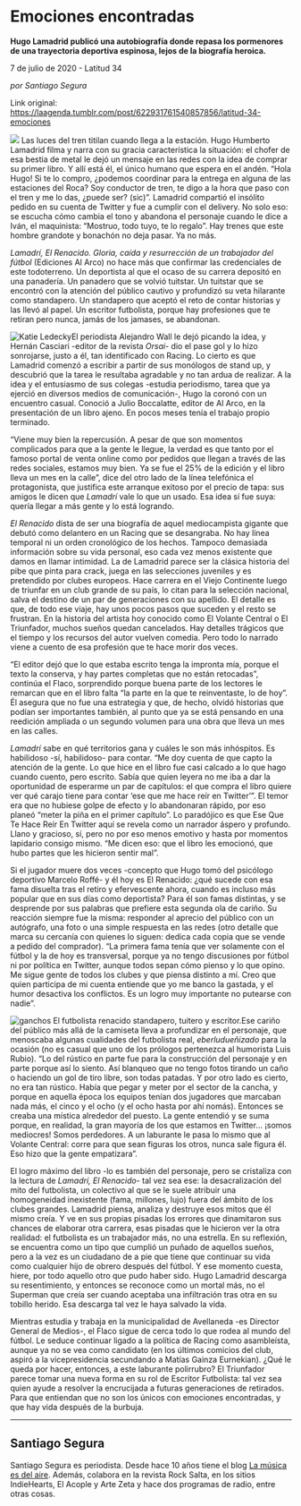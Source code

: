 # Emociones encontradas

**Hugo Lamadrid publicó una autobiografía donde repasa los pormenores de una trayectoria deportiva espinosa, lejos de la biografía heroica.**

7 de julio de 2020 - Latitud 34

_por Santiago Segura_

Link original: https://laagenda.tumblr.com/post/622931761540857856/latitud-34-emociones

![](https://64.media.tumblr.com/1fb51ff866d2d8943527a16cd84cc983/fa91e4897c703978-0a/s500x750/3b4d43be34c57853bf2ed2d814d3ee18a18ca362.jpg)
Las luces del tren titilan cuando llega a la estación. Hugo Humberto Lamadrid filma y narra con su gracia característica la situación: el chofer de esa bestia de metal le dejó un mensaje en las redes con la idea de comprar su primer libro. Y allí está él, el único humano que espera en el andén. “Hola Hugo! Si te lo compro, ¿podemos coordinar para la entrega en alguna de las estaciones del Roca? Soy conductor de tren, te digo a la hora que paso con el tren y me lo das, ¿puede ser? (sic)”. Lamadrid compartió el insólito pedido en su cuenta de Twitter y fue a cumplir con el delivery. No solo eso: se escucha cómo cambia el tono y abandona el personaje cuando le dice a Iván, el maquinista: “Mostruo, todo tuyo, te lo regalo”. Hay trenes que este hombre grandote y bonachón no deja pasar. Ya no más.

*Lamadrí, El Renacido. Gloria, caída y resurrección de un trabajador del fútbol* (Ediciones Al Arco) no hace más que confirmar las credenciales de este todoterreno. Un deportista al que el ocaso de su carrera depositó en una panadería. Un panadero que se volvió tuitstar. Un tuitstar que se encontró con la atención del público cautivo y profundizó su veta hilarante como standapero. Un standapero que aceptó el reto de contar historias y las llevó al papel. Un escritor futbolista, porque hay profesiones que te retiran pero nunca, jamás de los jamases, se abandonan.

![Katie Ledecky](https://64.media.tumblr.com/8d70e6e32e2b38cd65198c02e3892f2d/fa91e4897c703978-78/s400x600/4371cb8909693165ada931fe44bc8a6919b9ba69.jpg)El periodista Alejandro Wall le dejó picando la idea, y Hernán Casciari -editor de la revista *Orsai*- dio el pase gol y lo hizo sonrojarse, justo a él, tan identificado con Racing. Lo cierto es que Lamadrid comenzó a escribir a partir de sus monólogos de stand up, y descubrió que la tarea le resultaba agradable y no tan ardua de realizar. A la idea y el entusiasmo de sus colegas -estudia periodismo, tarea que ya ejerció en diversos medios de comunicación-, Hugo la coronó con un encuentro casual. Conoció a Julio Boccalatte, editor de Al Arco, en la presentación de un libro ajeno. En pocos meses tenía el trabajo propio terminado.

“Viene muy bien la repercusión. A pesar de que son momentos complicados para que a la gente le llegue, la verdad es que tanto por el famoso portal de venta online como por pedidos que llegan a través de las redes sociales, estamos muy bien. Ya se fue el 25% de la edición y el libro lleva un mes en la calle”, dice del otro lado de la línea telefónica el protagonista, que justifica este arranque exitoso por el precio de tapa: sus amigos le dicen que *Lamadrí* vale lo que un usado. Esa idea sí fue suya: quería llegar a más gente y lo está logrando.

*El Renacido* dista de ser una biografía de aquel mediocampista gigante que debutó como delantero en un Racing que se desangraba. No hay línea temporal ni un orden cronológico de los hechos. Tampoco demasiada información sobre su vida personal, eso cada vez menos existente que damos en llamar intimidad. La de Lamadrid parece ser la clásica historia del pibe que pinta para crack, juega en las selecciones juveniles y es pretendido por clubes europeos. Hace carrera en el Viejo Continente luego de triunfar en un club grande de su país, lo citan para la selección nacional, salva el destino de un par de generaciones con su apellido. El detalle es que, de todo ese viaje, hay unos pocos pasos que suceden y el resto se frustran. En la historia del artista hoy conocido como El Volante Central o El Triunfador, muchos sueños quedan cancelados. Hay detalles trágicos que el tiempo y los recursos del autor vuelven comedia. Pero todo lo narrado viene a cuento de esa profesión que te hace morir dos veces.

“El editor dejó que lo que estaba escrito tenga la impronta mía, porque el texto la conserva, y hay partes completas que no están retocadas”, continúa el Flaco, sorprendido porque buena parte de los lectores le remarcan que en el libro falta “la parte en la que te reinventaste, lo de hoy”. Él asegura que no fue una estrategia y que, de hecho, olvidó historias que podían ser importantes también, al punto que ya se está pensando en una reedición ampliada o un segundo volumen para una obra que lleva un mes en las calles.

*Lamadrí* sabe en qué territorios gana y cuáles le son más inhóspitos. Es habilidoso -sí, habilidoso- para contar. “Me doy cuenta de que capto la atención de la gente. Lo que hice en el libro fue casi calcado a lo que hago cuando cuento, pero escrito. Sabía que quien leyera no me iba a dar la oportunidad de esperarme un par de capítulos: el que compra el libro quiere ver qué carajo tiene para contar ‘ese que me hace reír en Twitter’”. El temor era que no hubiese golpe de efecto y lo abandonaran rápido, por eso planeó “meter la piña en el primer capítulo”. Lo paradójico es que Ese Que Te Hace Reír En Twitter aquí se revela como un narrador áspero y profundo. Llano y gracioso, sí, pero no por eso menos emotivo y hasta por momentos lapidario consigo mismo. “Me dicen eso: que el libro les emocionó, que hubo partes que les hicieron sentir mal”. 

Si el jugador muere dos veces -concepto que Hugo tomó del psicólogo deportivo Marcelo Roffé- y él hoy es El Renacido: ¿qué sucede con esa fama disuelta tras el retiro y efervescente ahora, cuando es incluso más popular que en sus días como deportista? Para él son famas distintas, y se desprende por sus palabras que prefiere esta segunda ola de cariño. Su reacción siempre fue la misma: responder al aprecio del público con un autógrafo, una foto o una simple respuesta en las redes (otro detalle que marca su cercanía con quienes lo siguen: dedica cada copia que se vende a pedido del comprador). “La primera fama tenía que ver solamente con el fútbol y la de hoy es transversal, porque ya no tengo discusiones por fútbol ni por política en Twitter, aunque todos sepan cómo pienso y lo que opino. Me sigue gente de todos los clubes y que piensa distinto a mí. Creo que quien participa de mi cuenta entiende que yo me banco la gastada, y el humor desactiva los conflictos. Es un logro muy importante no putearse con nadie”.

![ganchos](https://64.media.tumblr.com/5cff2f512c966a195321d46ac90a74b3/fa91e4897c703978-85/s500x750/c756d1f241a12052f4f7fc82d492bb9ee003fe34.jpg) El futbolista renacido standapero, tuitero y escritor.Ese cariño del público más allá de la camiseta lleva a profundizar en el personaje, que menoscaba algunas cualidades del futbolista real, *eberludueñizado* para la ocasión (no es casual que uno de los prólogos pertenezca al humorista Luis Rubio). “Lo del rústico en parte fue para la construcción del personaje y en parte porque así lo siento. Así blanqueo que no tengo fotos tirando un caño o haciendo un gol de tiro libre, son todas patadas. Y por otro lado es cierto, no era tan rústico. Había que pegar y meter por el sector de la cancha, y porque en aquella época los equipos tenían dos jugadores que marcaban nada más, el cinco y el ocho (y el ocho hasta por ahí nomás). Entonces se creaba una mística alrededor del puesto. La gente entendió y se suma porque, en realidad, la gran mayoría de los que estamos en Twitter… ¡somos mediocres! Somos perdedores. A un laburante le pasa lo mismo que al Volante Central: corre para que sean figuras los otros, nunca sale figura él. Eso hizo que la gente empatizara”.

El logro máximo del libro -lo es también del personaje, pero se cristaliza con la lectura de *Lamadrí, El Renacido*- tal vez sea ese: la desacralización del mito del futbolista, un colectivo al que se le suele atribuir una homogeneidad inexistente (fama, millones, lujo) fuera del ámbito de los clubes grandes. Lamadrid piensa, analiza y destruye esos mitos que él mismo creía. Y ve en sus propias pisadas los errores que dinamitaron sus chances de elaborar otra carrera, esas pisadas que le hicieron ver la otra realidad: el futbolista es un trabajador más, no una estrella. En su reflexión, se encuentra como un tipo que cumplió un puñado de aquellos sueños, pero a la vez es un ciudadano de a pie que tiene que continuar su vida como cualquier hijo de obrero después del fútbol. Y ese momento cuesta, hiere, por todo aquello otro que pudo haber sido. Hugo Lamadrid descarga su resentimiento, y entonces se reconoce como un mortal más, no el Superman que creía ser cuando aceptaba una infiltración tras otra en su tobillo herido. Esa descarga tal vez le haya salvado la vida.

Mientras estudia y trabaja en la municipalidad de Avellaneda -es Director General de Medios-, el Flaco sigue de cerca todo lo que rodea al mundo del fútbol. Le seduce continuar ligado a la política de Racing como asambleísta, aunque ya no se vea como candidato (en los últimos comicios del club, aspiró a la vicepresidencia secundando a Matías Gainza Eurnekian). ¿Qué le queda por hacer, entonces, a este laburante polirrubro? El Triunfador parece tomar una nueva forma en su rol de Escritor Futbolista: tal vez sea quien ayude a resolver la encrucijada a futuras generaciones de retirados. Para que entiendan que no son los únicos con emociones encontradas, y que hay vida después de la burbuja.

  




---

 Santiago Segura
----------------

 Santiago Segura es periodista. Desde hace 10 años tiene el blog [La música es del aire](http://lamusicaesdelaire.blogspot.com.ar/). Además, colabora en la revista Rock Salta, en los sitios IndieHearts, El Acople y Arte Zeta y hace dos programas de radio, entre otras cosas.

